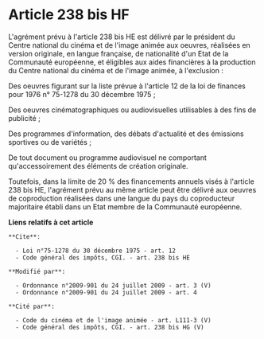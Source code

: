 # Article 238 bis HF

L'agrément prévu à l'article 238 bis HE est délivré par le président du Centre national du cinéma et de l'image animée aux
oeuvres, réalisées en version originale, en langue française, de nationalité d'un Etat de la Communauté européenne, et
éligibles aux aides financières à la production du Centre national du cinéma et de l'image animée, à l'exclusion : 

Des oeuvres figurant sur la liste prévue à l'article 12 de la loi de finances pour 1976 n° 75-1278 du 30 décembre 1975 ; 

Des oeuvres cinématographiques ou audiovisuelles utilisables à des fins de publicité ; 

Des programmes d'information, des débats d'actualité et des émissions sportives ou de variétés ; 

De tout document ou programme audiovisuel ne comportant qu'accessoirement des éléments de création originale. 

Toutefois, dans la limite de 20 % des financements annuels visés à l'article 238 bis HE, l'agrément prévu au même article
peut être délivré aux oeuvres de coproduction réalisées dans une langue du pays du coproducteur majoritaire établi dans un
Etat membre de la Communauté européenne.

**Liens relatifs à cet article**

	**Cite**:

	  - Loi n°75-1278 du 30 décembre 1975 - art. 12
	  - Code général des impôts, CGI. - art. 238 bis HE

	**Modifié par**:

	  - Ordonnance n°2009-901 du 24 juillet 2009 - art. 3 (V)
	  - Ordonnance n°2009-901 du 24 juillet 2009 - art. 4

	**Cité par**:

	  - Code du cinéma et de l'image animée - art. L111-3 (V)
	  - Code général des impôts, CGI. - art. 238 bis HG (V)
